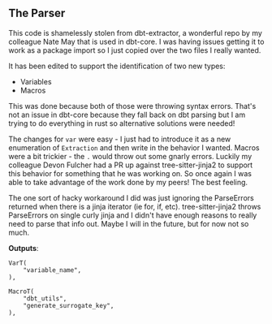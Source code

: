 ## The Parser
This code is shamelessly stolen from dbt-extractor, a wonderful repo by  my colleague Nate May that is used in dbt-core. I was having issues getting it to work as a package import so I just copied over the two files I really wanted.

It has been edited to support the identification of two new types:
- Variables 
- Macros

This was done because both of those were throwing syntax errors. That's not  an issue in dbt-core because they fall back on dbt parsing but I am trying to do everything in rust so alternative solutions were needed!

The changes for `var` were easy - I just had to introduce it as a new enumeration of `Extraction` and then write in the behavior I wanted. Macros were a bit trickier - the `.` would throw out some gnarly errors. Luckily my colleague Devon Fulcher had a PR up against tree-sitter-jinja2 to support this behavior for something that he was working on. So once again I was able to take advantage of the work done by my peers! The best feeling.

The one sort of hacky workaround I did was just ignoring the ParseErrors returned when there is a jinja iterator (ie for, if, etc). tree-sitter-jinja2 throws ParseErrors on single curly jinja and I didn't have enough reasons to really need to parse that info out. Maybe I will in the future, but for now not so much.

**Outputs**:
```
VarT(
    "variable_name",
),

MacroT(
    "dbt_utils",
    "generate_surrogate_key",
),
```